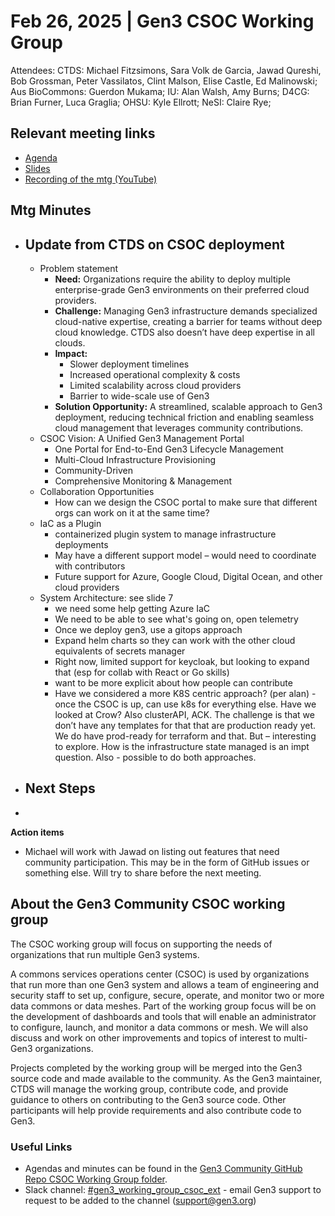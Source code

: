 # Feb 26, 2025 | Gen3 CSOC Working Group

Attendees: CTDS: Michael Fitzsimons, Sara Volk de Garcia, Jawad Qureshi, Bob Grossman, Peter Vassilatos, Clint Malson, Elise Castle, Ed Malinowski;  
Aus BioCommons: Guerdon Mukama; IU: Alan Walsh, Amy Burns; D4CG: Brian Furner, Luca Graglia; OHSU: Kyle Ellrott; NeSI: Claire Rye;  

## Relevant meeting links   

* [Agenda](README.md#2025-february-2627)   
* [Slides](20250226-CSOC_WG_slides.pdf)
* [Recording of the mtg (YouTube)](https://youtu.be/dh7FWSqx-1w)

## Mtg Minutes

* ## Update from CTDS on CSOC deployment

  * Problem statement
    * **Need:** Organizations require the ability to deploy multiple enterprise-grade Gen3 environments on their preferred cloud providers.
    * **Challenge:** Managing Gen3 infrastructure demands specialized cloud-native expertise, creating a barrier for teams without deep cloud knowledge.  CTDS also doesn’t have deep expertise in all clouds.
    * **Impact:**
      * Slower deployment timelines
      * Increased operational complexity & costs
      * Limited scalability across cloud providers
      * Barrier to wide-scale use of Gen3
    * **Solution Opportunity:** A streamlined, scalable approach to Gen3 deployment, reducing technical friction and enabling seamless cloud management that leverages community contributions.
  * CSOC Vision: A Unified Gen3 Management Portal
    * One Portal for End-to-End Gen3 Lifecycle Management
    * Multi-Cloud Infrastructure Provisioning
    * Community-Driven
    * Comprehensive Monitoring & Management
  * Collaboration Opportunities
    * How can we design the CSOC portal to make sure that different orgs can work on it at the same time?
  * IaC as a Plugin
    * containerized plugin system to manage infrastructure deployments
    * May have a different support model – would need to coordinate with contributors
    * Future support for Azure, Google Cloud, Digital Ocean, and other cloud providers
  * System Architecture: see slide 7
    * we need some help getting Azure IaC
    * We need to be able to see what's going on, open telemetry
    * Once we deploy gen3, use a gitops approach
    * Expand helm charts so they can work with the other cloud equivalents of secrets manager
    * Right now, limited support for keycloak, but looking to expand that (esp for collab with React or Go skills)
    * want to be more explicit about how people can contribute
    * Have we considered a more K8S centric approach? (per alan) - once the CSOC is up, can use k8s for everything else. Have we looked at Crow? Also clusterAPI, ACK. The challenge is that we don’t have any templates for that that are production ready yet. We do have prod-ready for terraform and that. But – interesting to explore. How is the infrastructure state managed is an impt question. Also - possible to do both approaches.



* ## Next Steps

*

**Action items**

- Michael will work with Jawad on listing out features that need community participation.  This may be in the form of GitHub issues or something else.  Will try to share before the next meeting.

## About the Gen3 Community CSOC working group

The CSOC working group will focus on supporting the needs of organizations that run multiple Gen3 systems.

A commons services operations center (CSOC) is used by organizations that run more than one Gen3 system and allows a team of engineering and security staff to set up, configure, secure, operate, and monitor two or more data commons or data meshes. Part of the working group focus will be on the development of dashboards and tools that will enable an administrator to configure, launch, and monitor a data commons or mesh. We will also discuss and work on other improvements and topics of interest to multi-Gen3 organizations.

Projects completed by the working group will be merged into the Gen3 source code and made available to the community. As the Gen3 maintainer, CTDS will manage the working group, contribute code, and provide guidance to others on contributing to the Gen3 source code. Other participants will help provide requirements and also contribute code to Gen3.

### Useful Links

* Agendas and minutes can be found in the [Gen3 Community GitHub Repo CSOC Working Group folder](/CSOC_Working_Group_items).   
* Slack channel: [\#gen3\_working\_group\_csoc\_ext](https://gen3friends.slack.com/archives/C082FLTBYMA) - email Gen3 support to request to be added to the channel ([support@gen3.org](mailto:support@gen3.org))
